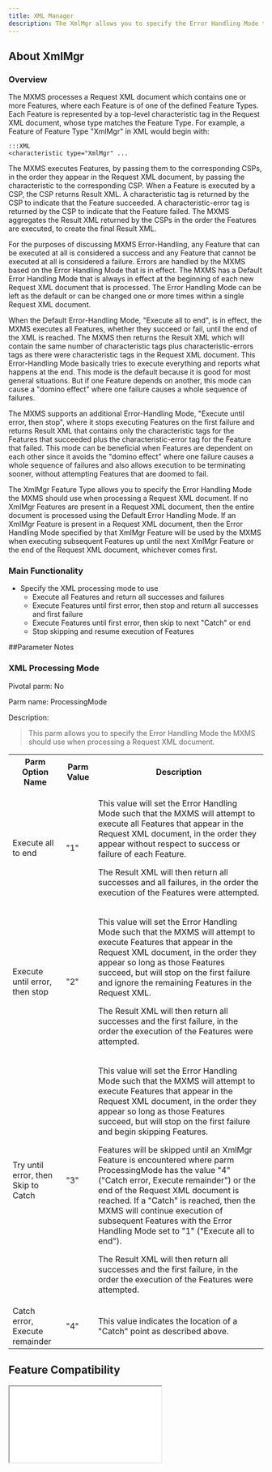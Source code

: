 ```yaml
---
title: XML Manager
description: The XmlMgr allows you to specify the Error Handling Mode the MXMS should use when processing a Request XML document.
---
```


## About XmlMgr

### Overview

The MXMS processes a Request XML document which contains one or more Features, where each Feature is of one of the defined Feature Types. Each Feature is represented by a top-level characteristic tag in the Request XML document, whose type matches the Feature Type. For example, a Feature of Feature Type "XmlMgr" in XML would begin with:

	:::XML
	<characteristic type="XmlMgr" ...

The MXMS executes Features, by passing them to the corresponding CSPs, in the order they appear in the Request XML document, by passing the characteristic to the corresponding CSP. When a Feature is executed by a CSP, the CSP returns Result XML. A characteristic tag is returned by the CSP to indicate that the Feature succeeded. A characteristic-error tag is returned by the CSP  to indicate that the Feature failed. The MXMS aggregates the Result XML returned by the CSPs in the order the Features are executed, to create the final Result XML.

For the purposes of discussing MXMS Error-Handling, any Feature that can be executed at all is considered a success and any Feature that cannot be executed at all is considered a failure. Errors are handled by the MXMS based on the Error Handling Mode that is in effect. The MXMS has a Default Error Handling Mode that is always in effect at the beginning of each new Request XML document that is processed. The Error Handling Mode can be left as the default or can be changed one or more times within a single Request XML document.

When the Default Error-Handling Mode, "Execute all to end", is in effect, the MXMS executes all Features, whether they succeed or fail, until the end of the XML is reached. The MXMS then returns the Result XML which will contain the same number of characteristic tags plus characteristic-errors tags as there were characteristic tags in the Request XML document. This Error-Handling Mode basically tries to execute everything and reports what happens at the end. This mode is the default because it is good for most general situations. But if one Feature depends on another, this mode can cause a "domino effect" where one failure causes a whole sequence of failures.

The MXMS supports an additional Error-Handling Mode, "Execute until error, then stop", where it stops executing Features on the first failure and returns Result XML that contains only the characteristic tags for the Features that succeeded plus the characteristic-error tag for the Feature that failed. This mode can be beneficial when Features are dependent on each other since it avoids the "domino effect" where one failure causes a whole sequence of failures and also allows execution to be terminating sooner, without attempting Features that are doomed to fail.

The XmlMgr Feature Type allows you to specify the Error Handling Mode the MXMS should use when processing a Request XML document. If no XmlMgr Features are present in a Request XML document, then the entire document is processed using the Default Error Handling Mode. If an XmlMgr Feature is present in a Request XML document, then the Error Handling Mode specified by that XmlMgr Feature will be used by the MXMS when executing subsequent Features up until the next XmlMgr Feature or the end of the Request XML document, whichever comes first.

### Main Functionality
 
* Specify the XML processing mode to use
	* Execute all Features and return all successes and failures
	* Execute Features until first error, then stop and return all successes and first failure
	* Execute Features until first error, then skip to next "Catch" or end
	* Stop skipping and resume execution of Features


##Parameter Notes
### XML Processing Mode
Pivotal parm: No

Parm name: ProcessingMode

Description: 

>This parm allows you to specify the Error Handling Mode the MXMS should use when processing a Request XML document.

<div class="parm-table">
 <table>
	<tr>
		<th>Parm Option Name</th>
		<th>Parm Value</th>
		<th>Description</th>
	</tr>
  <tr>
    <td>Execute all to end</td>
    <td>"1"</td>
	<td><p>This value will set the Error Handling Mode such that the MXMS will attempt to execute all Features that appear in the Request XML document, in the order they appear without respect to success or failure of each Feature.</p><p>The Result XML will then return all successes and all failures, in the order the execution of the Features were attempted.</p></td>
  </tr>
  <tr>
    <td>Execute until error, then stop</td>
    <td>"2"</td>
	<td><p>This value will set the Error Handling Mode such that the MXMS will attempt to execute Features that appear in the Request XML document, in the order they appear so long as those Features succeed, but will stop on the first failure and ignore the remaining Features in the Request XML.</p><p>The Result XML will then return all successes and the first failure, in the order the execution of the Features were attempted.</p></td>
  </tr>
  <tr>
    <td>Try until error, then Skip to Catch</td>
    <td>"3"</td>
	<td><p>This value will set the Error Handling Mode such that the MXMS will attempt to execute Features that appear in the Request XML document, in the order they appear so long as those Features succeed, but will stop on the first failure and begin skipping Features.</p><p>Features will be skipped until an XmlMgr Feature is encountered where parm ProcessingMode has the value "4" ("Catch error, Execute remainder") or the end of the Request XML document is reached. If a "Catch" is reached, then the MXMS will continue execution of subsequent Features with the Error Handling Mode set to "1" ("Execute all to end").</p><p>The Result XML will then return all successes and the first failure, in the order the execution of the Features were attempted.</p></td>
  </tr>
  <tr>
    <td>Catch error, Execute remainder</td>
    <td>"4"</td>
	<td>This value indicates the location of a "Catch" point as described above.</td>
  </tr>
</table>
</div>	

## Feature Compatibility

<iframe src="compare.html#mx=4.3&csp=XmlMgr&os=JB&embed=true"></iframe> 